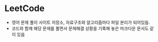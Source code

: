 # **LeetCode**
- 영어 문제 풀이 사이트 저장소, 자료구조와 알고리즘마다 파일 분리가 되어있음.
- 코드와 함께 해당 문제를 풀면서 문제해결 상황을 기록해 놓은 마크다운 문서도 같이 있음

